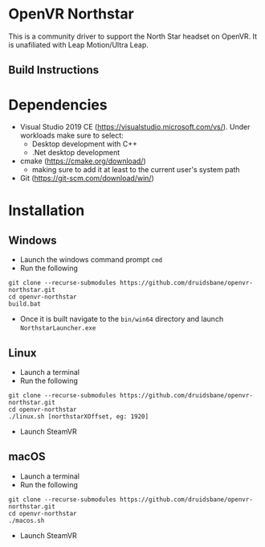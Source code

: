# OpenVR Northstar

This is a community driver to support the North Star headset on OpenVR.  It is unafiliated with Leap Motion/Ultra Leap.

## Build Instructions

# Dependencies
- Visual Studio 2019 CE (https://visualstudio.microsoft.com/vs/). Under workloads make sure to select:
  - Desktop development with C++
  - .Net desktop development
- cmake (https://cmake.org/download/)
  - making sure to add it at least to the current user's system path
- Git (https://git-scm.com/download/win/)

# Installation

## Windows
- Launch the windows command prompt `cmd`
- Run the following
```
git clone --recurse-submodules https://github.com/druidsbane/openvr-northstar.git
cd openvr-northstar
build.bat
```
- Once it is built navigate to the `bin/win64` directory and launch `NorthstarLauncher.exe`

## Linux
- Launch a terminal
- Run the following
```
git clone --recurse-submodules https://github.com/druidsbane/openvr-northstar.git
cd openvr-northstar
./linux.sh [northstarXOffset, eg: 1920]
```
- Launch SteamVR

## macOS
- Launch a terminal
- Run the following
```
git clone --recurse-submodules https://github.com/druidsbane/openvr-northstar.git
cd openvr-northstar
./macos.sh
```
- Launch SteamVR
